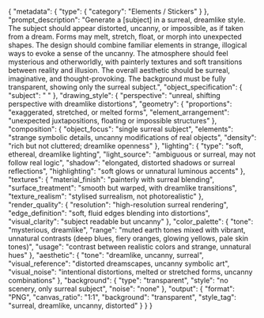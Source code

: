 {
  "metadata": {
    "type": {
      "category": "Elements / Stickers"
    }
  },
  "prompt_description": "Generate a [subject] in a surreal, dreamlike style. The subject should appear distorted, uncanny, or impossible, as if taken from a dream. Forms may melt, stretch, float, or morph into unexpected shapes. The design should combine familiar elements in strange, illogical ways to evoke a sense of the uncanny. The atmosphere should feel mysterious and otherworldly, with painterly textures and soft transitions between reality and illusion. The overall aesthetic should be surreal, imaginative, and thought-provoking. The background must be fully transparent, showing only the surreal subject.",
  "object_specification": {
    "subject": " "
  },
  "drawing_style": {
    "perspective": "unreal, shifting perspective with dreamlike distortions",
    "geometry": {
      "proportions": "exaggerated, stretched, or melted forms",
      "element_arrangement": "unexpected juxtapositions, floating or impossible structures"
    },
    "composition": {
      "object_focus": "single surreal subject",
      "elements": "strange symbolic details, uncanny modifications of real objects",
      "density": "rich but not cluttered; dreamlike openness"
    },
    "lighting": {
      "type": "soft, ethereal, dreamlike lighting",
      "light_source": "ambiguous or surreal, may not follow real logic",
      "shadow": "elongated, distorted shadows or surreal reflections",
      "highlighting": "soft glows or unnatural luminous accents"
    },
    "textures": {
      "material_finish": "painterly with surreal blending",
      "surface_treatment": "smooth but warped, with dreamlike transitions",
      "texture_realism": "stylised surrealism, not photorealistic"
    },
    "render_quality": {
      "resolution": "high-resolution surreal rendering",
      "edge_definition": "soft, fluid edges blending into distortions",
      "visual_clarity": "subject readable but uncanny"
    },
    "color_palette": {
      "tone": "mysterious, dreamlike",
      "range": "muted earth tones mixed with vibrant, unnatural contrasts (deep blues, fiery oranges, glowing yellows, pale skin tones)",
      "usage": "contrast between realistic colors and strange, unnatural hues"
    },
    "aesthetic": {
      "tone": "dreamlike, uncanny, surreal",
      "visual_reference": "distorted dreamscapes, uncanny symbolic art",
      "visual_noise": "intentional distortions, melted or stretched forms, uncanny combinations"
    },
    "background": {
      "type": "transparent",
      "style": "no scenery, only surreal subject",
      "noise": "none"
    },
    "output": {
      "format": "PNG",
      "canvas_ratio": "1:1",
      "background": "transparent",
      "style_tag": "surreal, dreamlike, uncanny, distorted"
    }
  }
}

